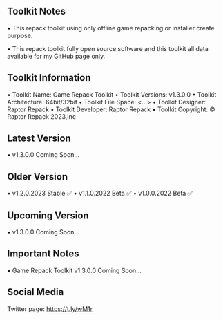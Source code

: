 Toolkit Notes
-----------------------------------------------

• This repack toolkit using only offline game repacking or installer create purpose.

• This repack toolkit fully open source software and this toolkit all data available for my GitHub page only.

Toolkit Information
-----------------------------------------------
• Toolkit Name: Game Repack Toolkit
• Toolkit Versions: v1.3.0.0
• Toolkit Architecture: 64bit/32bit
• Toolkit File Space: <...>
• Toolkit Designer: Raptor Repack
• Toolkit Developer: Raptor Repack
• Toolkit Copyright: © Raptor Repack 2023,Inc

Latest Version
-----------------------------------------------
• v1.3.0.0 Coming Soon...

Older Version
-----------------------------------------------
• v1.2.0.2023 Stable ✅
• v1.1.0.2022 Beta ✅
• v1.0.0.2022 Beta ✅

Upcoming Version
-----------------------------------------------
• v1.3.0.0 Coming Soon...

Important Notes
-----------------------------------------------
• Game Repack Toolkit v1.3.0.0 Coming Soon...

Social Media
-----------------------------------------------
Twitter page: https://t.ly/wM1r
